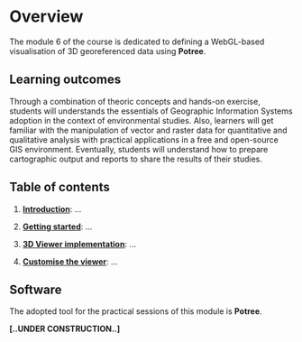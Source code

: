 # Overview

The module 6 of the course is dedicated to defining a WebGL-based visualisation of 3D georeferenced data using **Potree**.

## Learning outcomes

Through a combination of theoric concepts and hands-on exercise, students will understands the essentials of Geographic Information Systems adoption in the context of environmental studies. Also, learners will get familiar with the manipulation of vector and raster data for quantitative and qualitative analysis with practical applications in a free and open-source GIS environment. Eventually, students will understand how to prepare cartographic output and reports to share the results of their studies.

## Table of contents

1. **[Introduction](intro.md)**: ...

2. **[Getting started](getting-started.md)**: ...

3. **[3D Viewer implementation](web-viewer.md)**: ...

4. **[Customise the viewer](custom-viewer.md)**: ...

## Software

The adopted tool for the practical sessions of this module is **Potree**.

**[..UNDER CONSTRUCTION..]**



